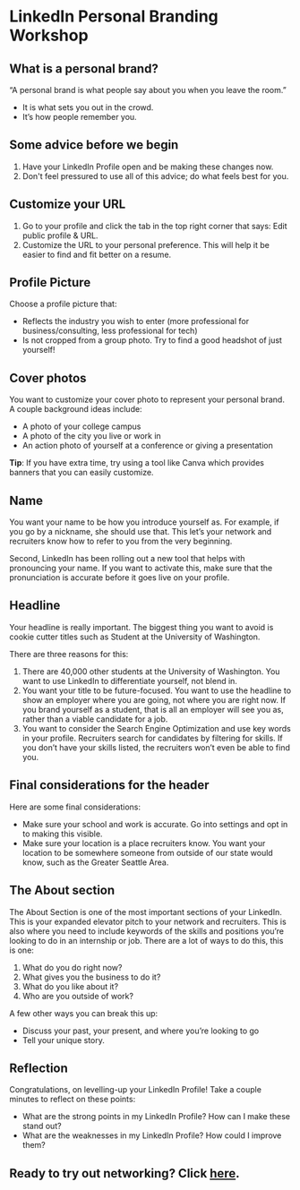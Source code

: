 # LinkedIn Personal Branding Workshop

## What is a personal brand?
“A personal brand is what people say about you when you leave the room.”

- It is what sets you out in the crowd. 
- It’s how people remember you.

## Some advice before we begin
1. Have your LinkedIn Profile open and be making these changes now.
2. Don't feel pressured to use all of this advice; do what feels best for you.

## Customize your URL
1. Go to your profile and click the tab in the top right corner that says: Edit public profile & URL.
2. Customize the URL to your personal preference. This will help it be easier to find and fit better on a resume.

## Profile Picture
Choose a profile picture that:
- Reflects the industry you wish to enter (more professional for business/consulting, less professional for tech)
- Is not cropped from a group photo. Try to find a good headshot of just yourself!

## Cover photos
You want to customize your cover photo to represent your personal brand. A couple background ideas include:
- A photo of your college campus
- A photo of the city you live or work in
- An action photo of yourself at a conference or giving a presentation

**Tip**: If you have extra time, try using a tool like Canva which provides banners that you can easily customize.

## Name
You want your name to be how you introduce yourself as. For example, if you go by a nickname, she should use that. This let’s your network and recruiters know how to refer to you from the very beginning.

Second, LinkedIn has been rolling out a new tool that helps with pronouncing your name. If you want to activate this, make sure that the pronunciation is accurate before it goes live on your profile.

## Headline
Your headline is really important. The biggest thing you want to avoid is cookie cutter titles such as Student at the University of Washington.

There are three reasons for this:
1. There are 40,000 other students at the University of Washington. You want to use LinkedIn to differentiate yourself, not blend in.
2. You want your title to be future-focused. You want to use the headline to show an employer where you are going, not where you are right now. If you brand yourself as a student, that is all an employer will see you as, rather than a viable candidate for a job.
3. You want to consider the Search Engine Optimization and use key words in your profile. Recruiters search for candidates by filtering for skills. If you don’t have your skills listed, the recruiters won’t even be able to find you.

## Final considerations for the header
Here are some final considerations:
- Make sure your school and work is accurate. Go into settings and opt in to making this visible.
- Make sure your location is a place recruiters know. You want your location to be somewhere someone from outside of our state would know, such as the Greater Seattle Area.

## The About section
The About Section is one of the most important sections of your LinkedIn. This is your expanded elevator pitch to your network and recruiters. This is also where you need to include keywords of the skills and positions you’re looking to do in an internship or job. There are a lot of ways to do this, this is one: 

1. What do you do right now?
2. What gives you the business to do it?
4. What do you like about it?
5. Who are you outside of work?

A few other ways you can break this up:
- Discuss your past, your present, and where you’re looking to go
- Tell your unique story.

## Reflection
Congratulations, on levelling-up your LinkedIn Profile! Take a couple minutes to reflect on these points:
- What are the strong points in my LinkedIn Profile? How can I make these stand out?
- What are the weaknesses in my LinkedIn Profile? How could I improve them?

## Ready to try out networking? Click [here](https://github.com/lynzley/project-upskill-workshop/tree/main/Lesson%203).

